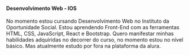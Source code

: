 #### Desenvolvimento Web - IOS

<p>No momento estou cursando Desenvolvimento Web no Instituto da Oportunidade Social. Estou aprendendo Front-End com as ferramentas HTML, CSS, JavaScript, React e Bootstrap.
Quero manifestar minhas habilidades adquiridas no decorrer do curso, no momento estou no nível básico. 
Mas atualmente estudo por fora na plataforma da alura. </p>